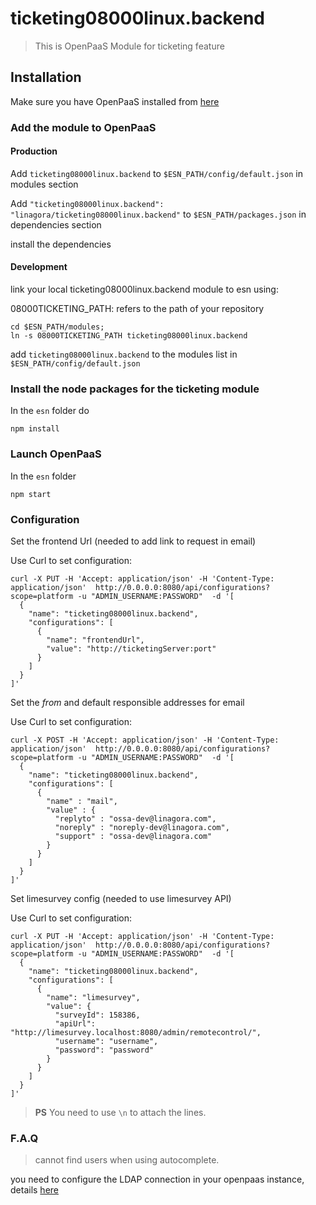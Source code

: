 # ticketing08000linux.backend
>This is OpenPaaS Module for ticketing feature

## Installation

Make sure you have OpenPaaS installed from [here](https://ci.linagora.com/linagora/lgs/openpaas/openpaas-doc/blob/master/_docs/getting-started/linux.md)

### Add the module to OpenPaaS

#### Production

Add `ticketing08000linux.backend` to `$ESN_PATH/config/default.json` in modules section

Add `"ticketing08000linux.backend": "linagora/ticketing08000linux.backend"` to `$ESN_PATH/packages.json` in dependencies section

install the dependencies

#### Development

link your local ticketing08000linux.backend module to esn using:

08000TICKETING_PATH: refers to the path of your repository

```
cd $ESN_PATH/modules;
ln -s 08000TICKETING_PATH ticketing08000linux.backend
```

add `ticketing08000linux.backend` to the modules list in `$ESN_PATH/config/default.json`

### Install the node packages for the ticketing module

In the `esn` folder do
```
npm install
```

### Launch OpenPaaS

In the `esn` folder
```
npm start
```

### Configuration

Set the frontend Url (needed to add link to request in email)

Use Curl to set configuration:
```
curl -X PUT -H 'Accept: application/json' -H 'Content-Type: application/json'  http://0.0.0.0:8080/api/configurations?scope=platform -u "ADMIN_USERNAME:PASSWORD"  -d '[
  {
    "name": "ticketing08000linux.backend",
    "configurations": [
      {
        "name": "frontendUrl",
        "value": "http://ticketingServer:port"
      }
    ]
  }
]'
```

Set the _from_ and default responsible addresses for email

Use Curl to set configuration:
```
curl -X POST -H 'Accept: application/json' -H 'Content-Type: application/json'  http://0.0.0.0:8080/api/configurations?scope=platform -u "ADMIN_USERNAME:PASSWORD"  -d '[
  {
    "name": "ticketing08000linux.backend",
    "configurations": [
      {
        "name" : "mail",
        "value" : {
          "replyto" : "ossa-dev@linagora.com",
          "noreply" : "noreply-dev@linagora.com",
          "support" : "ossa-dev@linagora.com"
        }
      }
    ]
  }
]'
```

Set limesurvey config (needed to use limesurvey API)

Use Curl to set configuration:
```
curl -X PUT -H 'Accept: application/json' -H 'Content-Type: application/json'  http://0.0.0.0:8080/api/configurations?scope=platform -u "ADMIN_USERNAME:PASSWORD"  -d '[
  {
    "name": "ticketing08000linux.backend",
    "configurations": [
      {
        "name": "limesurvey",
        "value": {
          "surveyId": 158386,
          "apiUrl": "http://limesurvey.localhost:8080/admin/remotecontrol/",
          "username": "username",
          "password": "password"
        }
      }
    ]
  }
]'
```


> **PS**  You need to use ``` \n ``` to attach the lines.

### F.A.Q

> cannot find users when using autocomplete.

you need to configure the LDAP connection in your openpaas instance, details [here](https://ci.linagora.com/linagora/lps/studio/ticketing08000linux/-/wikis/LDAP-Config)